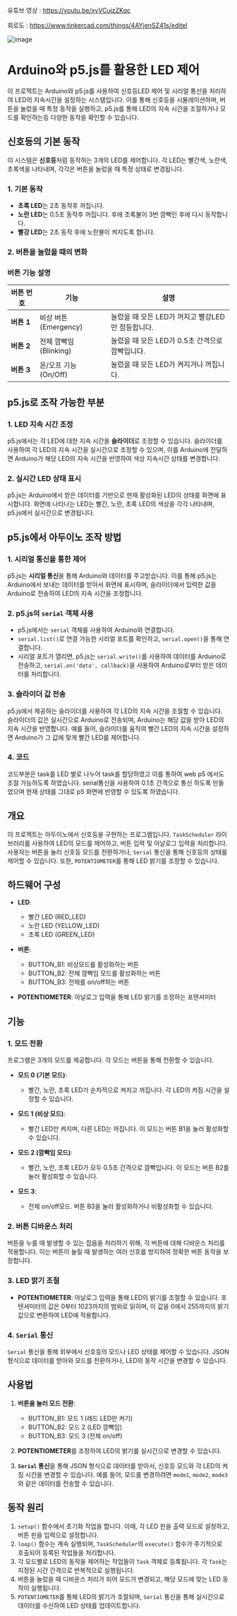 유튜브 영상 : https://youtu.be/xyVCujzZKqc



회로도 : https://www.tinkercad.com/things/4AYjenSZ41s/editel

![image](https://github.com/user-attachments/assets/7b48dc20-70f4-4a07-9518-4da79ef6f99e)




# Arduino와 p5.js를 활용한 LED 제어

이 프로젝트는 Arduino와 p5.js를 사용하여 신호등LED 제어 및 시리얼 통신을 처리하여 LED의 지속시간을 설정하는 시스템입니다. 이를 통해 신호등을 시뮬레이션하며, 버튼을 눌렀을 때 특정 동작을 실행하고, p5.js를 통해 LED의 지속 시간을 조절하거나 모드를 확인하는등 다양한 동작을 확인할 수 있습니다.

## 신호등의 기본 동작

이 시스템은 **신호등**처럼 동작하는 3개의 LED를 제어합니다. 각 LED는 빨간색, 노란색, 초록색을 나타내며, 각각은 버튼을 눌렀을 때 특정 상태로 변경됩니다.

### 1. **기본 동작**
- **초록 LED**는 2초 동작후 꺼집니다.
- **노란 LED**는 0.5초 동작후 꺼집니다. 후에 초록불이 3번 깜빡인 후에 다시 동작합니다.
- **빨강 LED**는 2초 동작 후에 노란불이 켜지도록 합니다.

### 2. **버튼을 눌렀을 때의 변화**
### 버튼 기능 설명

| 버튼 번호 | 기능              | 설명                                          |
|-----------|-------------------|---------------------------------------------|
| **버튼 1** | 비상 버튼 (Emergency) | 눌렀을 때 모든 LED가 꺼지고 빨강LED만 점등합니다. |
| **버튼 2** | 전체 깜빡임 (Blinking) | 눌렀을 때 모든 LED가 0.5초 간격으로 깜빡입니다. |
| **버튼 3** | 온/오프 기능 (On/Off) | 눌렀을 때 모든 LED가 켜지거나 꺼집니다. |


## p5.js로 조작 가능한 부분

### 1. **LED 지속 시간 조정**
p5.js에서는 각 LED에 대한 지속 시간을 **슬라이더**로 조정할 수 있습니다. 슬라이더를 사용하여 각 LED의 지속 시간을 실시간으로 조정할 수 있으며, 이를 Arduino에 전달하면 Arduino가 해당 LED의 지속 시간을 반영하여 색상 지속시간 상태를 변경합니다.

### 2. **실시간 LED 상태 표시**
p5.js는 Arduino에서 받은 데이터를 기반으로 현재 활성화된 LED의 상태를 화면에 표시합니다. 화면에 나타나는 LED는 빨간, 노란, 초록 LED의 색상을 각각 나타내며, p5.js에서 실시간으로 변경됩니다.


## p5.js에서 아두이노 조작 방법

### 1. **시리얼 통신을 통한 제어**
p5.js는 **시리얼 통신**을 통해 Arduino와 데이터를 주고받습니다. 이를 통해 p5.js는 Arduino에서 보내는 데이터를 받아서 화면에 표시하며, 슬라이더에서 입력한 값을 Arduino로 전송하여 LED의 지속 시간을 조정합니다.

### 2. **p5.js의 `serial` 객체 사용**
- p5.js에서는 `serial` 객체를 사용하여 Arduino와 연결합니다.
- `serial.list()`로 연결 가능한 시리얼 포트를 확인하고, `serial.open()`을 통해 연결합니다.
- 시리얼 포트가 열리면, p5.js는 `serial.write()`를 사용하여 데이터를 Arduino로 전송하고, `serial.on('data', callback)`을 사용하여 Arduino로부터 받은 데이터를 처리합니다.

### 3. **슬라이더 값 전송**
p5.js에서 제공하는 슬라이더를 사용하여 각 LED의 지속 시간을 조절할 수 있습니다. 슬라이더의 값은 실시간으로 Arduino로 전송되며, Arduino는 해당 값을 받아 LED의 지속 시간을 반영합니다. 예를 들어, 슬라이더를 움직여 빨간 LED의 지속 시간을 설정하면 Arduino가 그 값에 맞게 빨간 LED를 제어합니다.


### 4. **코드**

코드부분은 task를 LED 별로 나누어 task를 할당하였고 이를 통하여 web p5 에서도 조절 가능하도록 하였습니다. 
serial통신을 사용하여 0.1초 간격으로 통신 하도록 만들었으며 현재 상태를 그대로 p5 화면에 반영할 수 있도록 하였습니다.

## 개요

이 프로젝트는 아두이노에서 신호등을 구현하는 프로그램입니다. `TaskScheduler` 라이브러리를 사용하여 LED의 모드를 제어하고, 버튼 입력 및 아날로그 입력을 처리합니다. 사용자는 버튼을 눌러 신호등 모드를 전환하거나, `Serial` 통신을 통해 신호등의 상태를 제어할 수 있습니다. 또한, `POTENTIOMETER`를 통해 LED 밝기를 조정할 수 있습니다.

## 하드웨어 구성

- **LED**:
  - 빨간 LED (RED_LED)
  - 노란 LED (YELLOW_LED)
  - 초록 LED (GREEN_LED)

- **버튼**:
  - BUTTON_B1: 비상모드를 활성화하는 버튼
  - BUTTON_B2: 전체 깜빡임 모드를 활성화하는 버튼
  - BUTTON_B3: 전체를 on/off하는 버튼
  
- **POTENTIOMETER**: 아날로그 입력을 통해 LED 밝기를 조정하는 포텐셔미터

## 기능

### 1. 모드 전환

프로그램은 3개의 모드를 제공합니다. 각 모드는 버튼을 통해 전환할 수 있습니다.

- **모드 0 (기본 모드)**: 
  - 빨간, 노란, 초록 LED가 순차적으로 켜지고 꺼집니다. 각 LED의 켜짐 시간을 설정할 수 있습니다.
  
- **모드 1 (비상 모드)**:
  - 빨간 LED만 켜지며, 다른 LED는 꺼집니다. 이 모드는 버튼 B1을 눌러 활성화할 수 있습니다.
  
- **모드 2 (깜빡임 모드)**:
  - 빨간, 노란, 초록 LED가 모두 0.5초 간격으로 깜빡입니다. 이 모드는 버튼 B2를 눌러 활성화할 수 있습니다.
  
- **모드 3**: 
  - 전체 on/off모드. 버튼 B3을 눌러 활성화하거나 비활성화할 수 있습니다.

### 2. 버튼 디바운스 처리

버튼을 누를 때 발생할 수 있는 잡음을 처리하기 위해, 각 버튼에 대해 디바운스 처리를 적용합니다. 이는 버튼이 눌릴 때 발생하는 여러 신호를 방지하여 정확한 버튼 동작을 보장합니다.

### 3. LED 밝기 조절

- **POTENTIOMETER**: 아날로그 입력을 통해 LED의 밝기를 조절할 수 있습니다. 포텐셔미터의 값은 0부터 1023까지의 범위로 읽히며, 이 값을 0에서 255까지의 밝기 값으로 변환하여 LED에 적용합니다.

### 4. `Serial` 통신

`Serial` 통신을 통해 외부에서 신호등의 모드나 LED 상태를 제어할 수 있습니다. JSON 형식으로 데이터를 받아와 모드를 전환하거나, LED의 동작 시간을 변경할 수 있습니다.

## 사용법

1. **버튼을 눌러 모드 전환**:
   - BUTTON_B1: 모드 1 (레드 LED만 켜기)
   - BUTTON_B2: 모드 2 (LED 깜빡임)
   - BUTTON_B3: 모드 3 (전체 on/off)

2. **POTENTIOMETER**를 조정하여 LED의 밝기를 실시간으로 변경할 수 있습니다.

3. **`Serial` 통신**을 통해 JSON 형식으로 데이터를 받아서, 신호등 모드와 각 LED의 켜짐 시간을 변경할 수 있습니다. 예를 들어, 모드를 변경하려면 `mode1`, `mode2`, `mode3`와 같은 데이터를 전송할 수 있습니다.

## 동작 원리

1. `setup()` 함수에서 초기화 작업을 합니다. 이때, 각 LED 핀을 출력 모드로 설정하고, 버튼 핀을 입력으로 설정합니다.
2. `loop()` 함수는 계속 실행되며, `TaskScheduler`의 `execute()` 함수가 주기적으로 호출되어 등록된 작업들을 처리합니다.
3. 각 모드별로 LED의 동작을 제어하는 작업들이 `Task` 객체로 등록됩니다. 각 `Task`는 지정된 시간 간격으로 반복적으로 실행됩니다.
4. 버튼을 눌렀을 때 디바운스 처리가 되어 모드가 변경되고, 해당 모드에 맞는 LED 동작이 실행됩니다.
5. `POTENTIOMETER`를 통해 LED의 밝기가 조절되며, `Serial` 통신을 통해 실시간으로 데이터를 수신하여 LED 상태를 업데이트합니다.



